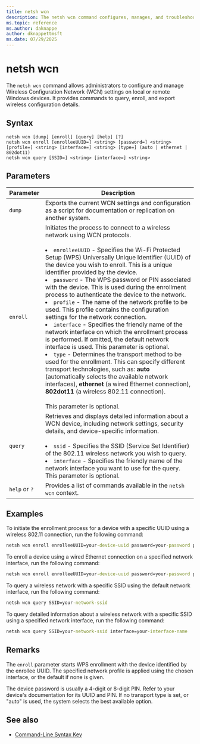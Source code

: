 ```yaml
---
title: netsh wcn
description: The netsh wcn command configures, manages, and troubleshoots Wireless Configuration Network (WCN) settings on Windows devices.
ms.topic: reference
ms.author: daknappe
author: dknappettmsft
ms.date: 07/29/2025
---
```


# netsh wcn

The `netsh wcn` command allows administrators to configure and manage Wireless Configuration Network (WCN) settings on local or remote Windows devices. It provides commands to query, enroll, and export wireless configuration details.

## Syntax

```
netsh wcn [dump] [enroll] [query] [help] [?]
netsh wcn enroll [enrolleeUUID=] <string> [password=] <string> [profile=] <string> [interface=] <string> [type=] (auto | ethernet | 802dot11)
netsh wcn query [SSID=] <string> [interface=] <string>
```

## Parameters

| Parameter | Description |
|--|--|
| `dump` | Exports the current WCN settings and configuration as a script for documentation or replication on another system. |
| `enroll` | Initiates the process to connect to a wireless network using WCN protocols. <br><br><li> `enrolleeUUID` - Specifies the Wi-Fi Protected Setup (WPS) Universally Unique Identifier (UUID) of the device you wish to enroll. This is a unique identifier provided by the device. <li> `password` - The WPS password or PIN associated with the device. This is used during the enrollment process to authenticate the device to the network. <li> `profile` - The name of the network profile to be used. This profile contains the configuration settings for the network connection. <li> `interface` - Specifies the friendly name of the network interface on which the enrollment process is performed. If omitted, the default network interface is used. This parameter is optional. <li> `type` - Determines the transport method to be used for the enrollment. This can specify different transport technologies, such as: **auto** (automatically selects the available network interfaces), **ethernet** (a wired Ethernet connection), **802dot11** (a wireless 802.11 connection). <br><br> This parameter is optional. </li> |
| `query` | Retrieves and displays detailed information about a WCN device, including network settings, security details, and device-specific information. <br><br><li> `ssid` - Specifies the SSID (Service Set Identifier) of the 802.11 wireless network you wish to query. <li> `interface` - Specifies the friendly name of the network interface you want to use for the query. This parameter is optional. </li> |
| `help` or `?` | Provides a list of commands available in the `netsh wcn` context. |

## Examples

To initiate the enrollment process for a device with a specific UUID using a wireless 802.11 connection, run the following command:

```cmd
netsh wcn enroll enrolleeUUID=your-device-uuid password=your-password profile=your-ssid type=802dot11
```

To enroll a device using a wired Ethernet connection on a specified network interface, run the following command:

```cmd
netsh wcn enroll enrolleeUUID=your-device-uuid password=your-password profile=your-ssid interface=your-interface-name type=ethernet
```

To query a wireless network with a specific SSID using the default network interface, run the following command:

```cmd
netsh wcn query SSID=your-network-ssid
```

To query detailed information about a wireless network with a specific SSID using a specified network interface, run the following command:

```cmd
netsh wcn query SSID=your-network-ssid interface=your-interface-name
```

## Remarks

The `enroll` parameter starts WPS enrollment with the device identified by the enrollee UUID. The specified network profile is applied using the chosen interface, or the default if none is given.

The device password is usually a 4-digit or 8-digit PIN. Refer to your device's documentation for its UUID and PIN. If no transport type is set, or "auto" is used, the system selects the best available option.

## See also

- [Command-Line Syntax Key](command-line-syntax-key.md)
